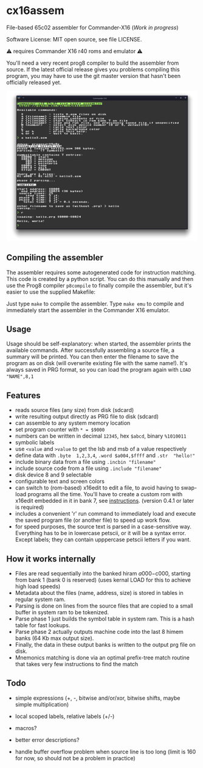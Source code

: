 # cx16assem

File-based 65c02 assembler for Commander-X16 (*Work in progress*)

Software License: MIT open source, see file LICENSE.

⚠️ requires Commander X16 r40 roms and emulator ⚠️

You'll need a very recent prog8 compiler to build the assembler from source.
If the latest official release gives you problems compiling this program, you may have to use 
the git master version that hasn't been officially released yet.

![Assembler screenshot](./screenshot.png "Screenshot of the assembler running in X16 emulator")

## Compiling the assembler

The assembler requires some autogenerated code for instruction matching.
This code is created by a python script. You can do this manually and then use
the Prog8 compiler ``p8compile`` to finally compile the assembler, but
it's easier to use the supplied Makefile: 

Just type ``make`` to compile the assembler.
Type ``make emu`` to compile and immediately start the assembler in the Commander X16 emulator.


## Usage

Usage should be self-explanatory: when started, the assembler prints the available commands.
After successfully assembling a source file, a summary will be printed. 
You can then enter the filename to save the program as on disk (will overwrite existing file with the same name!).
It's always saved in PRG format, so you can load the program again with ``LOAD "NAME",8,1``

## Features

- reads source files (any size) from disk  (sdcard)
- write resulting output directly as PRG file to disk (sdcard)
- can assemble to any system memory location 
- set program counter with ```* = $9000```
- numbers can be written in decimal ``12345``, hex ``$abcd``, binary ``%1010011``
- symbolic labels
- use ``<value`` and ``>value`` to get the lsb and msb of a value respectively
- define data with ``.byte  1,2,3,4``, ``.word $a004,$ffff`` and ``.str  "hello!"``
- include binary data from a file using ``.incbin "filename"``
- include source code from a file using ``.include "filename"``
- disk device 8 and 9 selectable
- configurable text and screen colors
- can switch to (rom-based) x16edit to edit a file, to avoid having to swap-load programs all the time.
  You'll have to create a custom rom with x16edit embedded in it in bank 7, see [instructions](https://github.com/stefan-b-jakobsson/x16-edit/blob/master/docs/romnotes.pdf).
  (version 0.4.1 or later is required)
- includes a convenient 'r' run command to immediately load and execute the saved program file (or another file) to speed up work flow.
- for speed purposes, the source text is parsed in a case-sensitive way.
  Everything has to be in lowercase petscii, or it will be a syntax error. Except labels; they can contain upppercase petscii letters if you want.

## How it works internally
- Files are read sequentially into the banked hiram $a000-$c000, starting from bank 1 (bank 0 is reserved)
  (uses kernal LOAD for this to achieve high load speeds)
- Metadata about the files (name, address, size) is stored in tables in regular system ram.
- Parsing is done on lines from the source files that are copied to a small buffer in system ram to be tokenized.
- Parse phase 1 just builds the symbol table in system ram. This is a hash table for fast lookups.
- Parse phase 2 actually outputs machine code into the last 8 himem banks (64 Kb max output size).
- Finally, the data in these output banks is written to the output prg file on disk.
- Mnemonics matching is done via an optimal prefix-tree match routine that takes very few instructions to find the match

## Todo

- simple expressions  (+, -, bitwise and/or/xor, bitwise shifts, maybe simple multiplication)

- local scoped labels, relative labels (+/-)

- macros?

- better error descriptions?

- handle buffer overflow problem when source line is too long (limit is 160 for now, so should not be a problem in practice)
